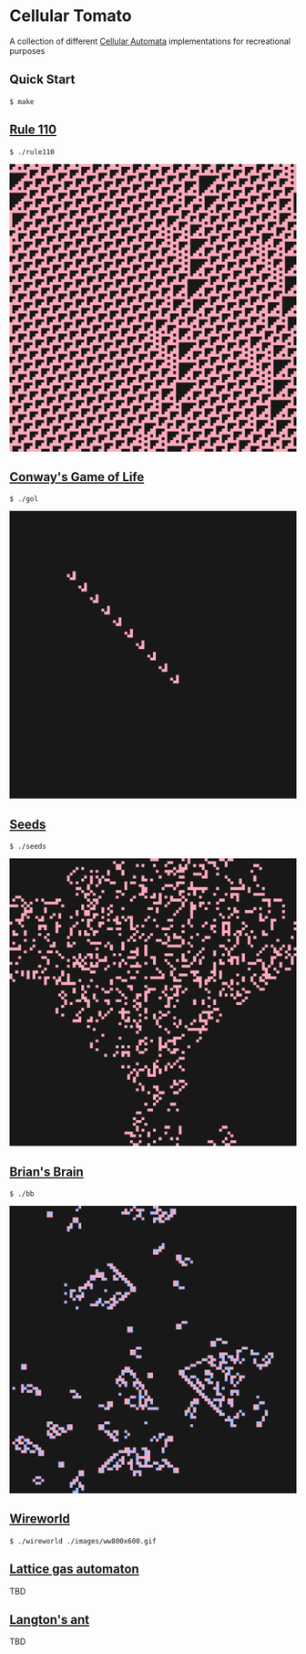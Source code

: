 # Cellular Tomato

A collection of different [Cellular Automata](https://en.wikipedia.org/wiki/Cellular_automaton) implementations for recreational purposes

## Quick Start

```console
$ make
```
## [Rule 110](https://en.wikipedia.org/wiki/Rule_110)

```console
$ ./rule110
```

![rule110](./thumbnails/rule110.png)

## [Conway's Game of Life](https://en.wikipedia.org/wiki/Conway%27s_Game_of_Life)

```console
$ ./gol
```

![gol](./thumbnails/gol.png)

## [Seeds](https://en.wikipedia.org/wiki/Seeds_(cellular_automaton))

```console
$ ./seeds
```

![seeds](./thumbnails/seeds.png)

## [Brian's Brain](https://en.wikipedia.org/wiki/Brian%27s_Brain)

```console
$ ./bb
```

![bb](./thumbnails/bb.png)

## [Wireworld](https://en.wikipedia.org/wiki/Wireworld)

```console
$ ./wireworld ./images/ww800x600.gif
```

## [Lattice gas automaton](https://en.wikipedia.org/wiki/Lattice_gas_automaton)

TBD

## [Langton's ant](https://en.wikipedia.org/wiki/Langton%27s_ant)

TBD
